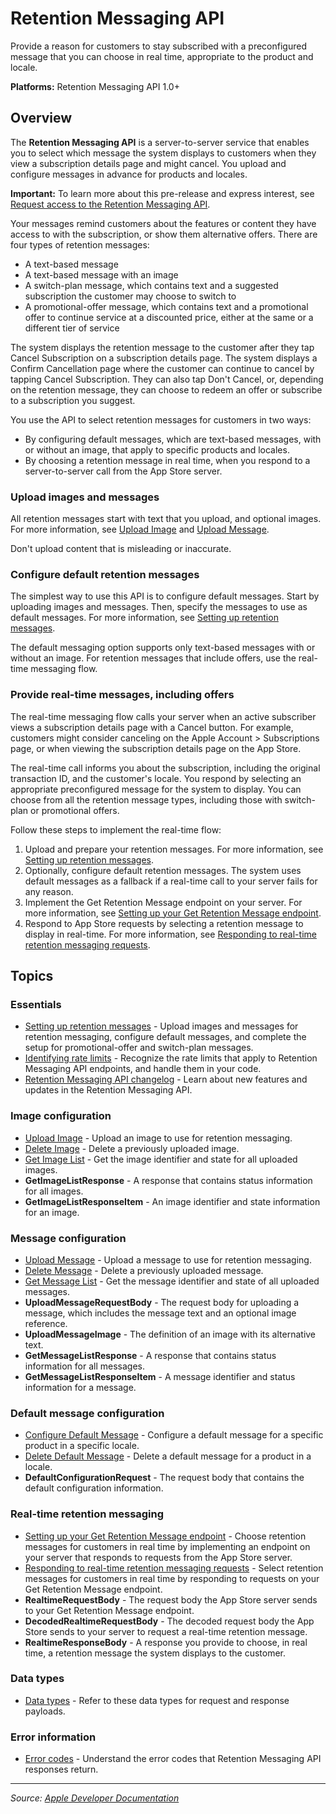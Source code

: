 # Retention Messaging API

Provide a reason for customers to stay subscribed with a preconfigured message that you can choose in real time, appropriate to the product and locale.

**Platforms:** Retention Messaging API 1.0+

## Overview

The **Retention Messaging API** is a server-to-server service that enables you to select which message the system displays to customers when they view a subscription details page and might cancel. You upload and configure messages in advance for products and locales.

**Important:** To learn more about this pre-release and express interest, see [Request access to the Retention Messaging API](https://developer.apple.com/contact/request/retention-messaging-api/).

Your messages remind customers about the features or content they have access to with the subscription, or show them alternative offers. There are four types of retention messages:

- A text-based message
- A text-based message with an image
- A switch-plan message, which contains text and a suggested subscription the customer may choose to switch to
- A promotional-offer message, which contains text and a promotional offer to continue service at a discounted price, either at the same or a different tier of service

The system displays the retention message to the customer after they tap Cancel Subscription on a subscription details page. The system displays a Confirm Cancellation page where the customer can continue to cancel by tapping Cancel Subscription. They can also tap Don't Cancel, or, depending on the retention message, they can choose to redeem an offer or subscribe to a subscription you suggest.

You use the API to select retention messages for customers in two ways:

- By configuring default messages, which are text-based messages, with or without an image, that apply to specific products and locales.
- By choosing a retention message in real time, when you respond to a server-to-server call from the App Store server.

### Upload images and messages

All retention messages start with text that you upload, and optional images. For more information, see [Upload Image](https://developer.apple.com/documentation/retentionmessaging/upload_image) and [Upload Message](https://developer.apple.com/documentation/retentionmessaging/upload_message).

Don't upload content that is misleading or inaccurate.

### Configure default retention messages

The simplest way to use this API is to configure default messages. Start by uploading images and messages. Then, specify the messages to use as default messages. For more information, see [Setting up retention messages](https://developer.apple.com/documentation/retentionmessaging/setting_up_retention_messages).

The default messaging option supports only text-based messages with or without an image. For retention messages that include offers, use the real-time messaging flow.

### Provide real-time messages, including offers

The real-time messaging flow calls your server when an active subscriber views a subscription details page with a Cancel button. For example, customers might consider canceling on the Apple Account > Subscriptions page, or when viewing the subscription details page on the App Store.

The real-time call informs you about the subscription, including the original transaction ID, and the customer's locale. You respond by selecting an appropriate preconfigured message for the system to display. You can choose from all the retention message types, including those with switch-plan or promotional offers.

Follow these steps to implement the real-time flow:

1. Upload and prepare your retention messages. For more information, see [Setting up retention messages](https://developer.apple.com/documentation/retentionmessaging/setting_up_retention_messages).
2. Optionally, configure default retention messages. The system uses default messages as a fallback if a real-time call to your server fails for any reason.
3. Implement the Get Retention Message endpoint on your server. For more information, see [Setting up your Get Retention Message endpoint](https://developer.apple.com/documentation/retentionmessaging/setting_up_your_get_retention_message_endpoint).
4. Respond to App Store requests by selecting a retention message to display in real-time. For more information, see [Responding to real-time retention messaging requests](https://developer.apple.com/documentation/retentionmessaging/responding_to_real-time_retention_messaging_requests).

## Topics

### Essentials
- [Setting up retention messages](https://developer.apple.com/documentation/retentionmessaging/setting_up_retention_messages) - Upload images and messages for retention messaging, configure default messages, and complete the setup for promotional-offer and switch-plan messages.
- [Identifying rate limits](https://developer.apple.com/documentation/retentionmessaging/identifying_rate_limits) - Recognize the rate limits that apply to Retention Messaging API endpoints, and handle them in your code.
- [Retention Messaging API changelog](https://developer.apple.com/documentation/retentionmessaging/retention_messaging_api_changelog) - Learn about new features and updates in the Retention Messaging API.

### Image configuration
- [Upload Image](https://developer.apple.com/documentation/retentionmessaging/upload_image) - Upload an image to use for retention messaging.
- [Delete Image](https://developer.apple.com/documentation/retentionmessaging/delete_image) - Delete a previously uploaded image.
- [Get Image List](https://developer.apple.com/documentation/retentionmessaging/get_image_list) - Get the image identifier and state for all uploaded images.
- **GetImageListResponse** - A response that contains status information for all images.
- **GetImageListResponseItem** - An image identifier and state information for an image.

### Message configuration
- [Upload Message](https://developer.apple.com/documentation/retentionmessaging/upload_message) - Upload a message to use for retention messaging.
- [Delete Message](https://developer.apple.com/documentation/retentionmessaging/delete_message) - Delete a previously uploaded message.
- [Get Message List](https://developer.apple.com/documentation/retentionmessaging/get_message_list) - Get the message identifier and state of all uploaded messages.
- **UploadMessageRequestBody** - The request body for uploading a message, which includes the message text and an optional image reference.
- **UploadMessageImage** - The definition of an image with its alternative text.
- **GetMessageListResponse** - A response that contains status information for all messages.
- **GetMessageListResponseItem** - A message identifier and status information for a message.

### Default message configuration
- [Configure Default Message](https://developer.apple.com/documentation/retentionmessaging/configure_default_message) - Configure a default message for a specific product in a specific locale.
- [Delete Default Message](https://developer.apple.com/documentation/retentionmessaging/delete_default_message) - Delete a default message for a product in a locale.
- **DefaultConfigurationRequest** - The request body that contains the default configuration information.

### Real-time retention messaging
- [Setting up your Get Retention Message endpoint](https://developer.apple.com/documentation/retentionmessaging/setting_up_your_get_retention_message_endpoint) - Choose retention messages for customers in real time by implementing an endpoint on your server that responds to requests from the App Store server.
- [Responding to real-time retention messaging requests](https://developer.apple.com/documentation/retentionmessaging/responding_to_real-time_retention_messaging_requests) - Select retention messages for customers in real time by responding to requests on your Get Retention Message endpoint.
- **RealtimeRequestBody** - The request body the App Store server sends to your Get Retention Message endpoint.
- **DecodedRealtimeRequestBody** - The decoded request body the App Store sends to your server to request a real-time retention message.
- **RealtimeResponseBody** - A response you provide to choose, in real time, a retention message the system displays to the customer.

### Data types
- [Data types](https://developer.apple.com/documentation/retentionmessaging/data_types) - Refer to these data types for request and response payloads.

### Error information
- [Error codes](https://developer.apple.com/documentation/retentionmessaging/error_codes) - Understand the error codes that Retention Messaging API responses return.

---

*Source: [Apple Developer Documentation](https://developer.apple.com/documentation/RetentionMessaging)*